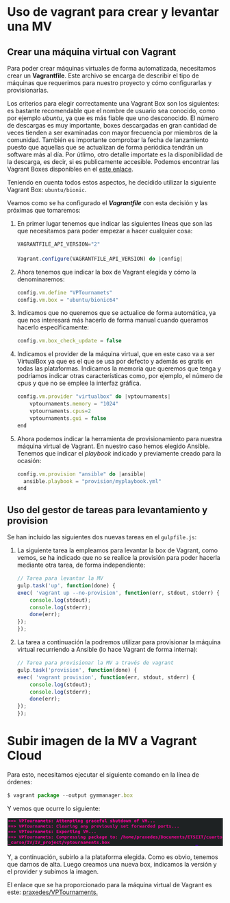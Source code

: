 # Uso de vagrant para crear y levantar una MV

## Crear una máquina virtual con Vagrant

Para poder crear máquinas virtuales de forma automatizada, necesitamos crear un **Vagrantfile**. Este archivo se encarga de describir el tipo de máquinas que requerimos para nuestro proyecto y cómo configurarlas y provisionarlas. 

Los criterios para elegir correctamente una Vagrant Box son los siguientes: es bastante recomendable que el nombre de usuario sea conocido, como por ejemplo *ubuntu*, ya que es más fiable que uno desconocido. El número de descargas es muy importante, boxes descargadas en gran cantidad de veces tienden a ser examinadas con mayor frecuencia por miembros de la comunidad. También es importante comprobar la fecha de lanzamiento puesto que aquellas que se actualizan de forma periódica tendrán un software más al día. Por útlimo, otro detalle importate es la disponibilidad de la descarga, es decir, si es publicamente accesible. Podemos encontrar las Vagrant Boxes disponibles en el [este enlace](https://app.vagrantup.com/boxes/search?provider=virtualbox).

Teniendo en cuenta todos estos aspectos, he decidido utilizar la siguiente Vagrant Box: ```ubuntu/bionic```.

Veamos como se ha configurado el ***Vagrantfile*** con esta decisión y las próximas que tomaremos:

  1. En primer lugar tenemos que indicar las siguientes líneas que son las que necesitamos para poder empezar a hacer cualquier cosa:  
      ```javascript
      VAGRANTFILE_API_VERSION="2"

      Vagrant.configure(VAGRANTFILE_API_VERSION) do |config|
      ```
   

  2. Ahora tenemos que indicar la box de Vagrant elegida y cómo la denominaremos:  
      ```javascript
      config.vm.define "VPTournamets"
      config.vm.box = "ubuntu/bionic64"
      ```
  
  3. Indicamos que no queremos que se actualice de forma automática, ya que nos interesará más hacerlo de forma manual cuando queramos hacerlo específicamente:
      ```javascript
      config.vm.box_check_update = false
      ```
   
  4. Indicamos el provider de la máquina virtual, que en este caso va a ser VirtualBox ya que es el que se usa por defecto y además es gratis en todas las plataformas. Indicamos la memoria que queremos que tenga y podríamos indicar otras características como, por ejemplo, el número de cpus y que no se emplee la interfaz gráfica.  
      ```javascript 
      config.vm.provider "virtualbox" do |vptournaments|
          vptournaments.memory = "1024"
          vptournaments.cpus=2
          vptournaments.gui = false
      end
      ```

  5. Ahora podemos indicar la herramienta de provisionamiento para nuestra máquina virtual de Vagrant. En nuestro caso hemos elegido Ansible. Tenemos que indicar el *playbook* indicado y previamente creado para la ocasión:  
      ```javascript
      config.vm.provision "ansible" do |ansible|
        ansible.playbook = "provision/myplaybook.yml"
      end
      ```

## Uso del gestor de tareas para levantamiento y provision

Se han incluido las siguientes dos nuevas tareas en el ```gulpfile.js```: 

  1. La siguiente tarea la empleamos para levantar la box de Vagrant, como vemos, se ha indicado que no se realice la provisión para poder hacerla mediante otra tarea, de forma independiente:
        ```javascript
        // Tarea para levantar la MV
        gulp.task('up', function(done) {
        exec( 'vagrant up --no-provision', function(err, stdout, stderr) {
            console.log(stdout);
            console.log(stderr);
            done(err);
        });
        });
        ```

  2. La tarea a continuación la podremos utilizar para provisionar la máquina virtual recurriendo a Ansible (lo hace Vagrant de forma interna):
        ```javascript
        // Tarea para provisionar la MV a través de vagrant
        gulp.task('provision', function(done) {
        exec( 'vagrant provision', function(err, stdout, stderr) {
            console.log(stdout);
            console.log(stderr);
            done(err);
        });
        });
        ```


# Subir imagen de la MV a Vagrant Cloud

Para esto, necesitamos ejecutar el siguiente comando en la línea de órdenes:

```javascript
$ vagrant package --output gymmanager.box
```

Y vemos que ocurre lo siguiente:

![](images/vagrant1.png)

Y, a continuación, subirlo a la plataforma elegida. Como es obvio, tenemos que darnos de alta. Luego creamos una nueva box, indicamos la versión y el provider y subimos la imagen.

El enlace que se ha proporcionado para la máquina virtual de Vagrant es este: [praxedes/VPTournaments.](https://app.vagrantup.com/praxedes/boxes/VPTournaments)


